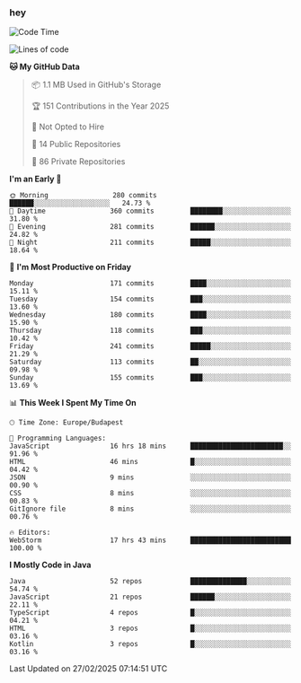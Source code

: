 ### hey

<!--START_SECTION:waka-->
![Code Time](http://img.shields.io/badge/Code%20Time-1%2C110%20hrs%2051%20mins-blue)

![Lines of code](https://img.shields.io/badge/From%20Hello%20World%20I%27ve%20Written-1.8%20million%20lines%20of%20code-blue)

**🐱 My GitHub Data** 

> 📦 1.1 MB Used in GitHub's Storage 
 > 
> 🏆 151 Contributions in the Year 2025
 > 
> 🚫 Not Opted to Hire
 > 
> 📜 14 Public Repositories 
 > 
> 🔑 86 Private Repositories 
 > 
**I'm an Early 🐤** 

```text
🌞 Morning                280 commits         ██████░░░░░░░░░░░░░░░░░░░   24.73 % 
🌆 Daytime                360 commits         ████████░░░░░░░░░░░░░░░░░   31.80 % 
🌃 Evening                281 commits         ██████░░░░░░░░░░░░░░░░░░░   24.82 % 
🌙 Night                  211 commits         █████░░░░░░░░░░░░░░░░░░░░   18.64 % 
```
📅 **I'm Most Productive on Friday** 

```text
Monday                   171 commits         ████░░░░░░░░░░░░░░░░░░░░░   15.11 % 
Tuesday                  154 commits         ███░░░░░░░░░░░░░░░░░░░░░░   13.60 % 
Wednesday                180 commits         ████░░░░░░░░░░░░░░░░░░░░░   15.90 % 
Thursday                 118 commits         ███░░░░░░░░░░░░░░░░░░░░░░   10.42 % 
Friday                   241 commits         █████░░░░░░░░░░░░░░░░░░░░   21.29 % 
Saturday                 113 commits         ██░░░░░░░░░░░░░░░░░░░░░░░   09.98 % 
Sunday                   155 commits         ███░░░░░░░░░░░░░░░░░░░░░░   13.69 % 
```


📊 **This Week I Spent My Time On** 

```text
🕑︎ Time Zone: Europe/Budapest

💬 Programming Languages: 
JavaScript               16 hrs 18 mins      ███████████████████████░░   91.96 % 
HTML                     46 mins             █░░░░░░░░░░░░░░░░░░░░░░░░   04.42 % 
JSON                     9 mins              ░░░░░░░░░░░░░░░░░░░░░░░░░   00.90 % 
CSS                      8 mins              ░░░░░░░░░░░░░░░░░░░░░░░░░   00.83 % 
GitIgnore file           8 mins              ░░░░░░░░░░░░░░░░░░░░░░░░░   00.76 % 

🔥 Editors: 
WebStorm                 17 hrs 43 mins      █████████████████████████   100.00 % 
```

**I Mostly Code in Java** 

```text
Java                     52 repos            ██████████████░░░░░░░░░░░   54.74 % 
JavaScript               21 repos            ██████░░░░░░░░░░░░░░░░░░░   22.11 % 
TypeScript               4 repos             █░░░░░░░░░░░░░░░░░░░░░░░░   04.21 % 
HTML                     3 repos             █░░░░░░░░░░░░░░░░░░░░░░░░   03.16 % 
Kotlin                   3 repos             █░░░░░░░░░░░░░░░░░░░░░░░░   03.16 % 
```




 Last Updated on 27/02/2025 07:14:51 UTC
<!--END_SECTION:waka-->
